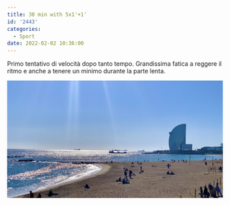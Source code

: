 ```yaml
---
title: 30 min with 5x1'+1'
id: '2443'
categories:
  - Sport
date: 2022-02-02 10:36:00
---
```


Primo tentativo di velocità dopo tanto tempo. Grandissima fatica a reggere il ritmo e anche a tenere un minimo durante la parte lenta.
<!-- more -->
![Image](/images/2022/02/IMG_5434-1-1024x557.jpg)

 
